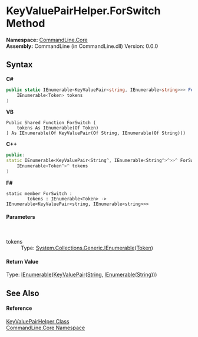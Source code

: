 # KeyValuePairHelper.ForSwitch Method 
 

**Namespace:**&nbsp;<a href="N_CommandLine_Core">CommandLine.Core</a><br />**Assembly:**&nbsp;CommandLine (in CommandLine.dll) Version: 0.0.0

## Syntax

**C#**<br />
``` C#
public static IEnumerable<KeyValuePair<string, IEnumerable<string>>> ForSwitch(
	IEnumerable<Token> tokens
)
```

**VB**<br />
``` VB
Public Shared Function ForSwitch ( 
	tokens As IEnumerable(Of Token)
) As IEnumerable(Of KeyValuePair(Of String, IEnumerable(Of String)))
```

**C++**<br />
``` C++
public:
static IEnumerable<KeyValuePair<String^, IEnumerable<String^>^>>^ ForSwitch(
	IEnumerable<Token^>^ tokens
)
```

**F#**<br />
``` F#
static member ForSwitch : 
        tokens : IEnumerable<Token> -> IEnumerable<KeyValuePair<string, IEnumerable<string>>> 

```


#### Parameters
&nbsp;<dl><dt>tokens</dt><dd>Type: <a href="https://docs.microsoft.com/dotnet/api/system.collections.generic.ienumerable-1" target="_blank">System.Collections.Generic.IEnumerable</a>(<a href="T_CommandLine_Core_Token">Token</a>)<br /></dd></dl>

#### Return Value
Type: <a href="https://docs.microsoft.com/dotnet/api/system.collections.generic.ienumerable-1" target="_blank">IEnumerable</a>(<a href="https://docs.microsoft.com/dotnet/api/system.collections.generic.keyvaluepair-2" target="_blank">KeyValuePair</a>(<a href="https://docs.microsoft.com/dotnet/api/system.string" target="_blank">String</a>, <a href="https://docs.microsoft.com/dotnet/api/system.collections.generic.ienumerable-1" target="_blank">IEnumerable</a>(<a href="https://docs.microsoft.com/dotnet/api/system.string" target="_blank">String</a>)))

## See Also


#### Reference
<a href="T_CommandLine_Core_KeyValuePairHelper">KeyValuePairHelper Class</a><br /><a href="N_CommandLine_Core">CommandLine.Core Namespace</a><br />